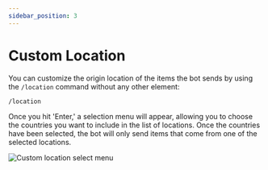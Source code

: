 ```yaml
---
sidebar_position: 3
---
```


# Custom Location

You can customize the origin location of the items the bot sends by using the `/location` command without any other element:

```
/location
```

Once you hit 'Enter,' a selection menu will appear, allowing you to choose the countries you want to include in the list of locations. Once the countries have been selected, the bot will only send items that come from one of the selected locations.

![Custom location select menu](/img/location.png)